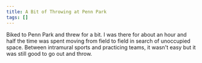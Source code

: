 ```yaml
---
title: A Bit of Throwing at Penn Park
tags: []
---
```


Biked to Penn Park and threw for a bit. I was there for about an hour and half the time was spent moving from field to field in search of unoccupied space. Between intramural sports and practicing teams, it wasn't easy but it was still good to go out and throw.
